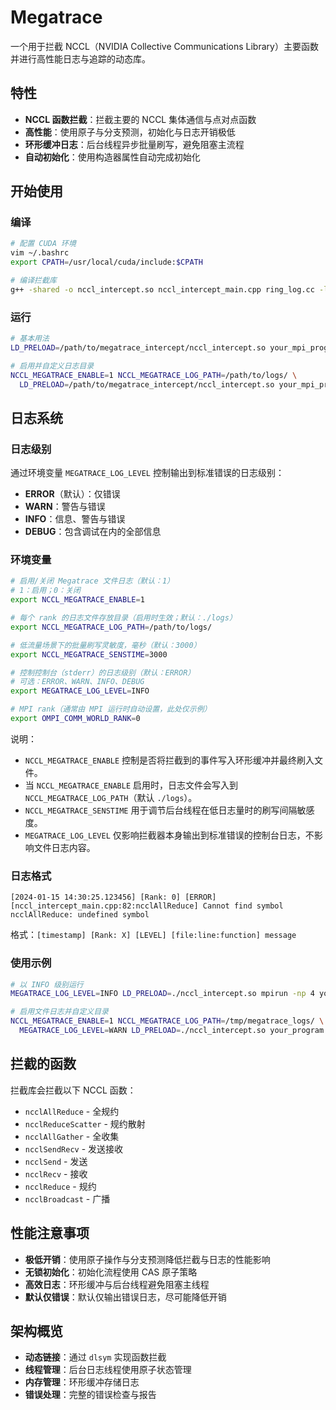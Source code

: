 # Megatrace

一个用于拦截 NCCL（NVIDIA Collective Communications Library）主要函数并进行高性能日志与追踪的动态库。

## 特性

- **NCCL 函数拦截**：拦截主要的 NCCL 集体通信与点对点函数
- **高性能**：使用原子与分支预测，初始化与日志开销极低
- **环形缓冲日志**：后台线程异步批量刷写，避免阻塞主流程
- **自动初始化**：使用构造器属性自动完成初始化

## 开始使用

### 编译

```bash
# 配置 CUDA 环境
vim ~/.bashrc
export CPATH=/usr/local/cuda/include:$CPATH

# 编译拦截库
g++ -shared -o nccl_intercept.so nccl_intercept_main.cpp ring_log.cc -ldl -fPIC -lpthread
```

### 运行

```bash
# 基本用法
LD_PRELOAD=/path/to/megatrace_intercept/nccl_intercept.so your_mpi_program

# 启用并自定义日志目录
NCCL_MEGATRACE_ENABLE=1 NCCL_MEGATRACE_LOG_PATH=/path/to/logs/ \
  LD_PRELOAD=/path/to/megatrace_intercept/nccl_intercept.so your_mpi_program
```

## 日志系统

### 日志级别

通过环境变量 `MEGATRACE_LOG_LEVEL` 控制输出到标准错误的日志级别：

- **ERROR**（默认）：仅错误
- **WARN**：警告与错误
- **INFO**：信息、警告与错误
- **DEBUG**：包含调试在内的全部信息

### 环境变量

```bash
# 启用/关闭 Megatrace 文件日志（默认：1）
# 1：启用；0：关闭
export NCCL_MEGATRACE_ENABLE=1

# 每个 rank 的日志文件存放目录（启用时生效；默认：./logs）
export NCCL_MEGATRACE_LOG_PATH=/path/to/logs/

# 低流量场景下的批量刷写灵敏度，毫秒（默认：3000）
export NCCL_MEGATRACE_SENSTIME=3000

# 控制控制台（stderr）的日志级别（默认：ERROR）
# 可选：ERROR、WARN、INFO、DEBUG
export MEGATRACE_LOG_LEVEL=INFO

# MPI rank（通常由 MPI 运行时自动设置，此处仅示例）
export OMPI_COMM_WORLD_RANK=0
```

说明：
- `NCCL_MEGATRACE_ENABLE` 控制是否将拦截到的事件写入环形缓冲并最终刷入文件。
- 当 `NCCL_MEGATRACE_ENABLE` 启用时，日志文件会写入到 `NCCL_MEGATRACE_LOG_PATH`（默认 `./logs`）。
- `NCCL_MEGATRACE_SENSTIME` 用于调节后台线程在低日志量时的刷写间隔敏感度。
- `MEGATRACE_LOG_LEVEL` 仅影响拦截器本身输出到标准错误的控制台日志，不影响文件日志内容。

### 日志格式

```
[2024-01-15 14:30:25.123456] [Rank: 0] [ERROR] [nccl_intercept_main.cpp:82:ncclAllReduce] Cannot find symbol ncclAllReduce: undefined symbol
```

格式：`[timestamp] [Rank: X] [LEVEL] [file:line:function] message`

### 使用示例

```bash
# 以 INFO 级别运行
MEGATRACE_LOG_LEVEL=INFO LD_PRELOAD=./nccl_intercept.so mpirun -np 4 your_program

# 启用文件日志并自定义目录
NCCL_MEGATRACE_ENABLE=1 NCCL_MEGATRACE_LOG_PATH=/tmp/megatrace_logs/ \
  MEGATRACE_LOG_LEVEL=WARN LD_PRELOAD=./nccl_intercept.so your_program
```

## 拦截的函数

拦截库会拦截以下 NCCL 函数：

- `ncclAllReduce` - 全规约
- `ncclReduceScatter` - 规约散射
- `ncclAllGather` - 全收集
- `ncclSendRecv` - 发送接收
- `ncclSend` - 发送
- `ncclRecv` - 接收
- `ncclReduce` - 规约
- `ncclBroadcast` - 广播

## 性能注意事项

- **极低开销**：使用原子操作与分支预测降低拦截与日志的性能影响
- **无锁初始化**：初始化流程使用 CAS 原子策略
- **高效日志**：环形缓冲与后台线程避免阻塞主线程
- **默认仅错误**：默认仅输出错误日志，尽可能降低开销

## 架构概览

- **动态链接**：通过 `dlsym` 实现函数拦截
- **线程管理**：后台日志线程使用原子状态管理
- **内存管理**：环形缓冲存储日志
- **错误处理**：完整的错误检查与报告
